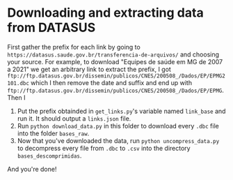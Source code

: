 # Downloading and extracting data from DATASUS

First gather the prefix for each link by going to `https://datasus.saude.gov.br/transferencia-de-arquivos/` and choosing your source. For example, to download "Equipes de saúde em MG de 2007 a 2021" we get an arbitrary link to extract the prefix, I got `ftp://ftp.datasus.gov.br/dissemin/publicos/CNES/200508_/Dados/EP/EPMG2101.dbc` which I then remove the date and suffix and end up with `ftp://ftp.datasus.gov.br/dissemin/publicos/CNES/200508_/Dados/EP/EPMG`. Then I

1) Put the prefix obtainded in `get_links.py`'s variable named `link_base` and run it. It should output a `links.json` file.
2) Run `python download_data.py` in this folder to download every `.dbc` file into the folder `bases_raw`.
3) Now that you've downloaded the data, run `python uncompress_data.py` to decompress every file from `.dbc` to `.csv` into the directory `bases_descomprimidas`.

And you're done!
